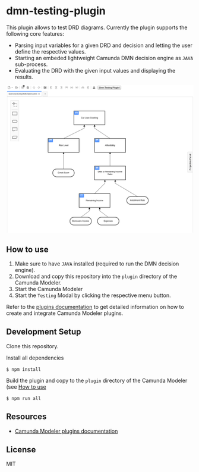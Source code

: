 # dmn-testing-plugin

This plugin allows to test DRD diagrams. Currently the plugin supports the following core features:
 * Parsing input variables for a given DRD and decision and letting the user define the respective values. 
 * Starting an embeded lightweight Camunda DMN decision engine as `JAVA` sub-process.
 * Evaluating the DRD with the given input values and displaying the results.

![](./resources/screencast.gif)

## How to use

1. Make sure to have `JAVA` installed (required to run the DMN decision engine).
2. Download and copy this repository into the `plugin` directory of the Camunda Modeler.
3. Start the Camunda Modeler
4. Start the `Testing` Modal by clicking the respective menu button.

Refer to the [plugins documentation](https://github.com/camunda/camunda-modeler/tree/master/docs/plugins#plugging-into-the-camunda-modeler) to get detailed information on how to create and integrate Camunda Modeler plugins.

## Development Setup

Clone this repository.

Install all dependencies
```
$ npm install
```

Build the plugin and copy to the `plugin` directory of the Camunda Modeler (see [How to use](./README.md#how-to-use)
```
$ npm run all
```

## Resources

* [Camunda Modeler plugins documentation](https://github.com/camunda/camunda-modeler/tree/master/docs/plugins#plugging-into-the-camunda-modeler)

## License

MIT
